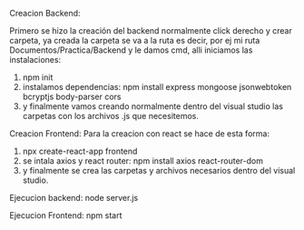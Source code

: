 Creacion Backend:

Primero se hizo la creación del backend normalmente click derecho y crear carpeta, ya creada la carpeta se va a la ruta es decir, por ej mi ruta
Documentos/Practica/Backend y le damos cmd, alli iniciamos las instalaciones:
1) npm init
2) instalamos dependencias:   npm install express mongoose jsonwebtoken bcryptjs body-parser cors
3) y finalmente vamos creando normalmente dentro del visual studio las carpetas con los archivos .js que necesitemos.


Creacion Frontend:
Para la creacion con react se hace de esta forma:
1) npx create-react-app frontend
2) se intala axios y react router:  npm install axios react-router-dom
3) y finalmente se crea las carpetas y archivos necesarios dentro del visual studio.

Ejecucion backend:
node server.js

Ejecucion Frontend:
npm start

